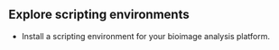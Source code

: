 ## Explore scripting environments
- Install a scripting environment for your bioimage analysis platform.
